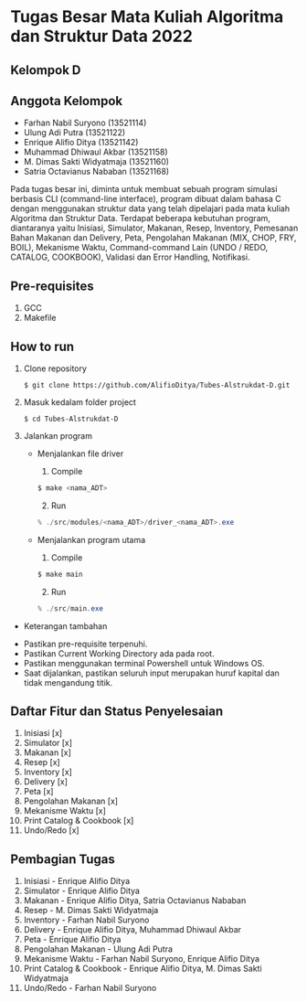 # Tugas Besar Mata Kuliah Algoritma dan Struktur Data 2022
## Kelompok D

## Anggota Kelompok
- Farhan Nabil Suryono (13521114) 
- Ulung Adi Putra (13521122) 
- Enrique Alifio Ditya (13521142) 
- Muhammad Dhiwaul Akbar (13521158) 
- M. Dimas Sakti Widyatmaja (13521160) 
- Satria Octavianus Nababan	(13521168)

Pada tugas besar ini, diminta untuk membuat sebuah program simulasi berbasis CLI (command-line interface), program dibuat dalam bahasa C dengan menggunakan struktur data yang telah dipelajari pada mata kuliah Algoritma dan Struktur Data. Terdapat beberapa kebutuhan program, diantaranya yaitu Inisiasi, Simulator, Makanan, Resep, Inventory, Pemesanan Bahan Makanan dan Delivery, Peta, Pengolahan Makanan (MIX, CHOP, FRY, BOIL), Mekanisme Waktu, Command-command Lain (UNDO / REDO, CATALOG, COOKBOOK), Validasi dan Error Handling, Notifikasi. 

## Pre-requisites
1. GCC
2. Makefile

## How to run
1. Clone repository
    ```
    $ git clone https://github.com/AlifioDitya/Tubes-Alstrukdat-D.git
    ```
2. Masuk kedalam folder project
    ```
    $ cd Tubes-Alstrukdat-D
    ```
3. Jalankan program
    * Menjalankan file driver
    
      1. Compile
        ```Powershell
        $ make <nama_ADT>
        ```
      2. Run
        ```Powershell
        % ./src/modules/<nama_ADT>/driver_<nama_ADT>.exe
        ```
    * Menjalankan program utama
      1. Compile
        ```Powershell
        $ make main
        ```
      2. Run
        ```Powershell
        % ./src/main.exe
        ```

* Keterangan tambahan
- Pastikan pre-requisite terpenuhi.
- Pastikan Current Working Directory ada pada root.
- Pastikan menggunakan terminal Powershell untuk Windows OS.
- Saat dijalankan, pastikan seluruh input merupakan huruf kapital dan tidak mengandung titik.

## Daftar Fitur dan Status Penyelesaian
1. Inisiasi                     [x]
2. Simulator                    [x]
3. Makanan                      [x]
4. Resep                        [x]
5. Inventory                    [x]
6. Delivery                     [x]
7. Peta                         [x]
8. Pengolahan Makanan           [x]
9. Mekanisme Waktu              [x]
10. Print Catalog & Cookbook    [x]
11. Undo/Redo                   [x]

## Pembagian Tugas
1. Inisiasi - Enrique Alifio Ditya
2. Simulator - Enrique Alifio Ditya
3. Makanan - Enrique Alifio Ditya, Satria Octavianus Nababan
4. Resep - M. Dimas Sakti Widyatmaja
5. Inventory - Farhan Nabil Suryono
6. Delivery - Enrique Alifio Ditya, Muhammad Dhiwaul Akbar
7. Peta - Enrique Alifio Ditya
8. Pengolahan Makanan - Ulung Adi Putra
9. Mekanisme Waktu - Farhan Nabil Suryono, Enrique Alifio Ditya
10. Print Catalog & Cookbook - Enrique Alifio Ditya, M. Dimas Sakti Widyatmaja
11. Undo/Redo - Farhan Nabil Suryono
